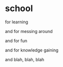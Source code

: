 school
======

for learning

and for messing around

and for fun

and for knowledge gaining

and blah, blah, blah
